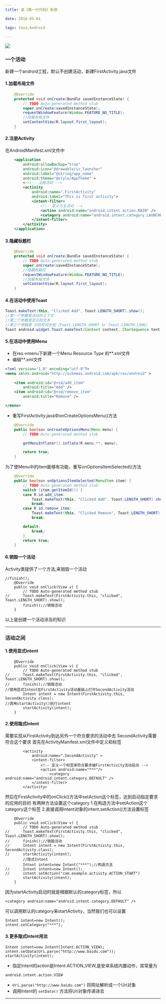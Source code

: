 ```yaml
---
title: 读《第一行代码》有感

date: 2016-05-01

tags: Java,Android

---
```


![](http://pccmxww5q.bkt.clouddn.com/android.gif?imageView2/0/w/560/h/380/q/100 "")

### 一个活动
新建一个android工程，默认不创建活动，新建FirstActivity.java文件
#### 1.加载布局文件

```java
	@Override
	protected void onCreate(Bundle savedInstanceState) {
		// TODO Auto-generated method stub
		super.onCreate(savedInstanceState);
		requestWindowFeature(Window.FEATURE_NO_TITLE);	
		//加载布局文件
		setContentView(R.layout.first_layout);
	}
```

#### 2.注册Activity

在AndroidManifest.xml文件中

```xml
    <application
        android:allowBackup="true"
        android:icon="@drawable/ic_launcher"
        android:label="@string/app_name"
        android:theme="@style/AppTheme" >
        <-<!-- 注册活动 -->
        <activity 
            android:name=".FirstActivity"
            android:label="This is first activity">
            <intent-filter>
                <!-- 定义为主活动 -->
                <action android:name="android.intent.action.MAIN" />
                <category android:name="android.intent.category.LAUNCHER" />
            </intent-filter>
        </activity>
    </application>
```

#### 3.隐藏标题栏

```java
    @Override
	protected void onCreate(Bundle savedInstanceState) {
		// TODO Auto-generated method stub
		super.onCreate(savedInstanceState);
		//隐藏标题栏
		requestWindowFeature(Window.FEATURE_NO_TITLE);	
		//加载布局文件
		setContentView(R.layout.first_layout);		
	}
```

#### 4.在活动中使用Toast

```java
Toast.makeText(this, "Clicked Add", Toast.LENGTH_SHORT).show();
//第一个参数是活动的上下文
//第二个参数是显示的文本
//第三个参数是 示的时间长短（Toast.LENGTH_SHORT or Toast.LENGTH_LONG）
Toast android.widget.Toast.makeText(Context context, CharSequence text, int duration);
```

#### 5.在活动中使用Menu
- 在res->menu下新建一个Menu Resource Type 的**.xml文件
- 编辑**.xml文件

```xml
<?xml version="1.0" encoding="utf-8"?>
<menu xmlns:android="http://schemas.android.com/apk/res/android" >
    
    <item android:id="@+id/add_item"
        android:title="Add" />
    <item android:id="@+id/remove_item"
        android:title="Remove" />

</menu>
```

- 重写FirstActivity.java中onCreateOptionsMenu()方法
```java
	@Override
	public boolean onCreateOptionsMenu(Menu menu) {
		// TODO Auto-generated method stub

		getMenuInflater().inflate(R.menu.**, menu);

		return true;
	}
```

为了使Menu中的item能够有功能，重写onOptionsItemSelected()方法

```java
	@Override
	public boolean onOptionsItemSelected(MenuItem item) {
		// TODO Auto-generated method stub
		switch (item.getItemId()) {
		case R.id.add_item:
			Toast.makeText(this, "Clicked Add", Toast.LENGTH_SHORT).show();
			break;
		case R.id.remove_item:
			Toast.makeText(this, "Clicked Remove", Toast.LENGTH_SHORT).show();
			break;

		default:
			break;
		}
		return true;
	}
```

#### 6.销毁一个活动
Activity类提供了一个方法,来销毁一个活动

```
//finish();
	@Override
	public void onClick(View v) {
		// TODO Auto-generated method stub
//		Toast.makeText(FirstActivity.this, "clicked", Toast.LENGTH_SHORT).show();
		finish();//销毁活动		
	}
```

以上是创建一个活动涉及的知识

---

### 活动之间
#### 1.使用显式Intent

```
	@Override
	public void onClick(View v) {
		// TODO Auto-generated method stub
//		Toast.makeText(FirstActivity.this, "clicked", Toast.LENGTH_SHORT).show();
//		finish();//销毁活动
//使用显式Intent在FirstActivity活动基础上打开SecondActivity活动
		Intent intent = new Intent(FirstActivity.this, SecondActivity.class);
//调用startActivity()执行intent
		startActivity(intent);
	}
```

#### 2.使用隐式Intent

需要实现从FirstActivity到达另外一个符合要求的活动中去
SecondActivity需要符合这个要求
首先在ActivityManifest.xml文件中定义<action />和<category />标签

```
        <activity 
            android:name=".SecondActivity" >
            <intent-filter>
                <!-- 定义一个标签来符合要求被FirstActivity活动启动 -->
                <action android:name="***"/>
                	<category android:name="android.intent.category.DEFAULT" />
            </intent-filter>
        </activity>
```

然后在FirstActivity中的onClick()方法中setAction这个标签，达到启动指定要求的应用的目的
有两种方法设置这个category
1.在构造方法中setAction这个category这个标签
2.直接调用Intent对象的intent.setAction()方法设置标签

```
	@Override
	public void onClick(View v) {
		// TODO Auto-generated method stub
//		Toast.makeText(FirstActivity.this, "clicked", Toast.LENGTH_SHORT).show();
//		finish();//销毁活动
//		Intent intent = new Intent(FirstActivity.this, SecondActivity.class);
//		startActivity(intent);
		//隐式Intent
		Intent intent=new Intent("***");//构造方法
//		Intent intent=new Intent();
//		intent.setAction("com.example.activity.ACTION_START")
		startActivity(intent);
	}	
```

因为startActivity启动时就是根据默认的category标签，所以

```
<category android:name="android.intent.category.DEFAULT" />
```

可以调用默认的category来startActivity，当然我们也可以设置

```
Intent intent=new Intent();
intent.setCategory("***");
```

#### 3.更多隐式Intent用法

```
Intent intent=new Intent(Intent.ACTION_VIEW);
intent.setData(Uri.parse("http://www.baidu.com"));
startActivity(intent);
```

- 指定Intent的action是Intent.ACTION_VIEW,是安卓系统内置动作，其常量为

```
android.intent.action.VIEW
```
- ```Uri.parse("http://www.baidu.com")``` 将网址解析成一个Uri对象
- 调用Intent的 ```setData()``` 方法将Uri对象传递进去


---
